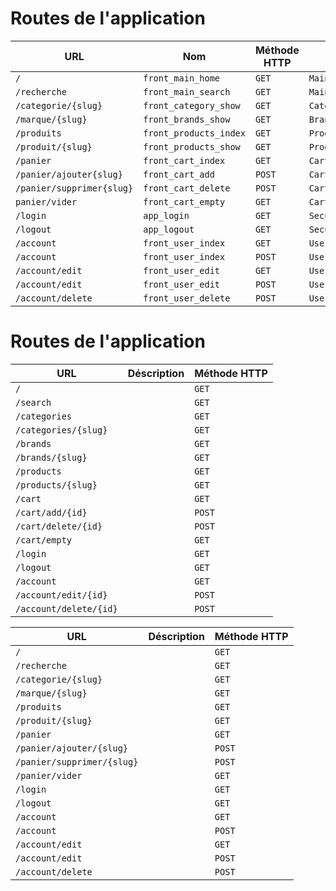 # Routes de l'application

| URL                       | Nom                    | Méthode HTTP | Contrôleur           | Méthode  | Titre HTML |
| ------------------------- | ---------------------- | ------------ | -------------------- | -------- | ---------- |
| `/`                       | `front_main_home`      | `GET`        | `MainController`     | `home`   |            |
| `/recherche`              | `front_main_search`    | `GET`        | `MainController`     | `search` |            |
| `/categorie/{slug}`       | `front_category_show` | `GET`        | `CategoryController` | `show`   |            |
| `/marque/{slug}`          | `front_brands_show`    | `GET`        | `BrandController`    | `show`   |            |
| `/produits`               | `front_products_index` | `GET`        | `ProductController`  | `index`  |            |
| `/produit/{slug}`         | `front_products_show`  | `GET`        | `ProductController`  | `show`   |            |
| `/panier`                 | `front_cart_index`     | `GET`        | `CartController`     | `index`  |            |
| `/panier/ajouter{slug}`   | `front_cart_add`       | `POST`       | `CartController`     | `add`    |            |
| `/panier/supprimer{slug}` | `front_cart_delete`    | `POST`       | `CartController`     | `delete` |            |
| `panier/vider`            | `front_cart_empty`     | `GET`        | `CartController`     | `empty`  |            |
| `/login`                  | `app_login`            | `GET`        | `SecurityController` | `login`  |            |
| `/logout`                 | `app_logout`           | `GET`        | `SecurityController` | `logout` |            |
| `/account`                | `front_user_index`     | `GET`        | `UserController`     | `index`  |            |
| `/account`                | `front_user_index`     | `POST`       | `UserController`     | `index`  |            |
| `/account/edit`           | `front_user_edit`      | `GET`        | `UserController`     | `edit`   |            |
| `/account/edit`           | `front_user_edit`      | `POST`       | `UserController`     | `edit`   |            |
| `/account/delete`         | `front_user_delete`    | `POST`       | `UserController`     | `delete` |            |

# Routes de l'application

| URL                    | Déscription | Méthode HTTP |
| ---------------------- | ----------- | ------------ |
| `/`                    |             | `GET`        |
| `/search`              |             | `GET`        |
| `/categories`          |             | `GET`        |
| `/categories/{slug}`   |             | `GET`        |
| `/brands`              |             | `GET`        |
| `/brands/{slug}`       |             | `GET`        |
| `/products`            |             | `GET`        |
| `/products/{slug}`     |             | `GET`        |
| `/cart`                |             | `GET`        |
| `/cart/add/{id}`       |             | `POST`       |
| `/cart/delete/{id}`    |             | `POST`       |
| `/cart/empty`          |             | `GET`        |
| `/login`               |             | `GET`        |
| `/logout`              |             | `GET`        |
| `/account`             |             | `GET`        |
| `/account/edit/{id}`   |             | `POST`       |
| `/account/delete/{id}` |             | `POST`       |

| URL                        | Déscription | Méthode HTTP |
| -------------------------- | ----------- | ------------ |
| `/`                        |             | `GET`        |
| `/recherche`               |             | `GET`        |
| `/categorie/{slug}`        |             | `GET`        |
| `/marque/{slug}`           |             | `GET`        |
| `/produits`                |             | `GET`        |
| `/produit/{slug}`          |             | `GET`        |
| `/panier`                  |             | `GET`        |
| `/panier/ajouter/{slug}`   |             | `POST`       |
| `/panier/supprimer/{slug}` |             | `POST`       |
| `/panier/vider`            |             | `GET`        |
| `/login`                   |             | `GET`        |
| `/logout`                  |             | `GET`        |
| `/account`                 |             | `GET`        |
| `/account`                 |             | `POST`       |
| `/account/edit`            |             | `GET`        |
| `/account/edit`            |             | `POST`       |
| `/account/delete`          |             | `POST`       |
